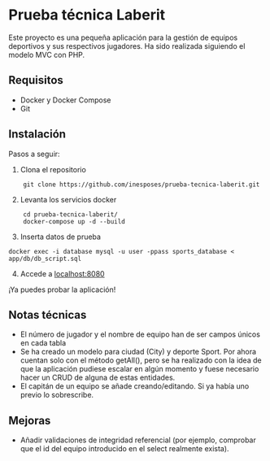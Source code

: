 # Prueba técnica Laberit

Este proyecto es una pequeña aplicación para la gestión de equipos deportivos y sus respectivos jugadores. Ha sido realizada siguiendo el modelo MVC con PHP.

## Requisitos

- Docker y Docker Compose
- Git

## Instalación

Pasos a seguir:

1. Clona el repositorio
```
    git clone https://github.com/inesposes/prueba-tecnica-laberit.git
```

2.  Levanta los servicios docker

```
    cd prueba-tecnica-laberit/
    docker-compose up -d --build
```

3. Inserta datos de prueba

```
docker exec -i database mysql -u user -ppass sports_database < app/db/db_script.sql
```

4. Accede a [localhost:8080](localhost:8080)

¡Ya puedes probar la aplicación!


## Notas técnicas
- El número de jugador y el nombre de equipo han de ser campos únicos en cada tabla
- Se ha creado un modelo para ciudad (City) y deporte Sport. Por ahora cuentan solo con el método getAll(), pero se ha realizado con la idea de que la aplicación pudiese escalar en algún momento y fuese necesario hacer un CRUD de alguna de estas entidades.
- El capitán de un equipo se añade creando/editando. Si ya había uno previo lo sobrescribe.

## Mejoras
- Añadir validaciones de integridad referencial (por ejemplo, comprobar que el id del equipo introducido en el select realmente exista).

